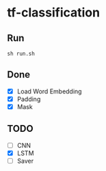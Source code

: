 # tf-classification

## Run
```
sh run.sh
```

## Done
- [x] Load Word Embedding
- [x] Padding
- [x] Mask

## TODO
- [ ] CNN
- [x] LSTM
- [ ] Saver